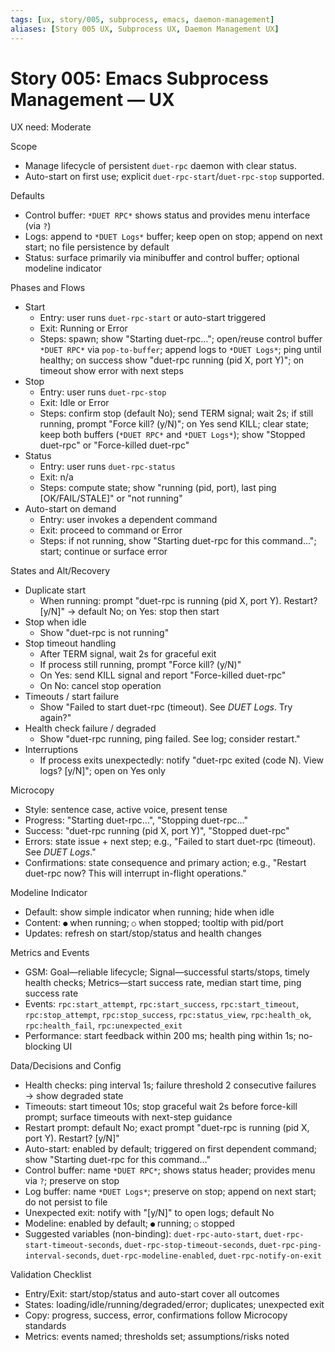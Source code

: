 ```yaml
---
tags: [ux, story/005, subprocess, emacs, daemon-management]
aliases: [Story 005 UX, Subprocess UX, Daemon Management UX]
---
```


# Story 005: Emacs Subprocess Management — UX
UX need: Moderate

Scope
- Manage lifecycle of persistent `duet-rpc` daemon with clear status.
- Auto-start on first use; explicit `duet-rpc-start`/`duet-rpc-stop` supported.

Defaults
- Control buffer: `*DUET RPC*` shows status and provides menu interface (via `?`)
- Logs: append to `*DUET Logs*` buffer; keep open on stop; append on next start; no file persistence by default
- Status: surface primarily via minibuffer and control buffer; optional modeline indicator

Phases and Flows
- Start
  - Entry: user runs `duet-rpc-start` or auto-start triggered
  - Exit: Running or Error
  - Steps: spawn; show "Starting duet-rpc…"; open/reuse control buffer `*DUET RPC*` via `pop-to-buffer`; append logs to `*DUET Logs*`; ping until healthy; on success show "duet-rpc running (pid X, port Y)"; on timeout show error with next steps
- Stop
  - Entry: user runs `duet-rpc-stop`
  - Exit: Idle or Error
  - Steps: confirm stop (default No); send TERM signal; wait 2s; if still running, prompt "Force kill? (y/N)"; on Yes send KILL; clear state; keep both buffers (`*DUET RPC*` and `*DUET Logs*`); show "Stopped duet-rpc" or "Force-killed duet-rpc"
- Status
  - Entry: user runs `duet-rpc-status`
  - Exit: n/a
  - Steps: compute state; show "running (pid, port), last ping [OK/FAIL/STALE]" or "not running"
- Auto-start on demand
  - Entry: user invokes a dependent command
  - Exit: proceed to command or Error
  - Steps: if not running, show "Starting duet-rpc for this command…"; start; continue or surface error

States and Alt/Recovery
- Duplicate start
  - When running: prompt "duet-rpc is running (pid X, port Y). Restart? [y/N]" → default No; on Yes: stop then start
- Stop when idle
  - Show "duet-rpc is not running"
- Stop timeout handling
  - After TERM signal, wait 2s for graceful exit
  - If process still running, prompt "Force kill? (y/N)"
  - On Yes: send KILL signal and report "Force-killed duet-rpc"
  - On No: cancel stop operation
- Timeouts / start failure
  - Show "Failed to start duet-rpc (timeout). See *DUET Logs*. Try again?"
- Health check failure / degraded
  - Show "duet-rpc running, ping failed. See log; consider restart."
- Interruptions
  - If process exits unexpectedly: notify "duet-rpc exited (code N). View logs? [y/N]"; open on Yes only

Microcopy
- Style: sentence case, active voice, present tense
- Progress: "Starting duet-rpc…", "Stopping duet-rpc…"
- Success: "duet-rpc running (pid X, port Y)", "Stopped duet-rpc"
- Errors: state issue + next step; e.g., "Failed to start duet-rpc (timeout). See *DUET Logs*."
- Confirmations: state consequence and primary action; e.g., "Restart duet-rpc now? This will interrupt in-flight operations."

Modeline Indicator
- Default: show simple indicator when running; hide when idle
- Content: `●` when running; `○` when stopped; tooltip with pid/port
- Updates: refresh on start/stop/status and health changes

Metrics and Events
- GSM: Goal—reliable lifecycle; Signal—successful starts/stops, timely health checks; Metrics—start success rate, median start time, ping success rate
- Events: `rpc:start_attempt`, `rpc:start_success`, `rpc:start_timeout`, `rpc:stop_attempt`, `rpc:stop_success`, `rpc:status_view`, `rpc:health_ok`, `rpc:health_fail`, `rpc:unexpected_exit`
- Performance: start feedback within 200 ms; health ping within 1s; no-blocking UI

Data/Decisions and Config
- Health checks: ping interval 1s; failure threshold 2 consecutive failures → show degraded state
- Timeouts: start timeout 10s; stop graceful wait 2s before force-kill prompt; surface timeouts with next-step guidance
- Restart prompt: default No; exact prompt "duet-rpc is running (pid X, port Y). Restart? [y/N]"
- Auto-start: enabled by default; triggered on first dependent command; show "Starting duet-rpc for this command…"
- Control buffer: name `*DUET RPC*`; shows status header; provides menu via `?`; preserve on stop
- Log buffer: name `*DUET Logs*`; preserve on stop; append on next start; do not persist to file
- Unexpected exit: notify with "[y/N]" to open logs; default No
- Modeline: enabled by default; `●` running; `○` stopped
- Suggested variables (non-binding): `duet-rpc-auto-start`, `duet-rpc-start-timeout-seconds`, `duet-rpc-stop-timeout-seconds`, `duet-rpc-ping-interval-seconds`, `duet-rpc-modeline-enabled`, `duet-rpc-notify-on-exit`

Validation Checklist
- Entry/Exit: start/stop/status and auto-start cover all outcomes
- States: loading/idle/running/degraded/error; duplicates; unexpected exit
- Copy: progress, success, error, confirmations follow Microcopy standards
- Metrics: events named; thresholds set; assumptions/risks noted
